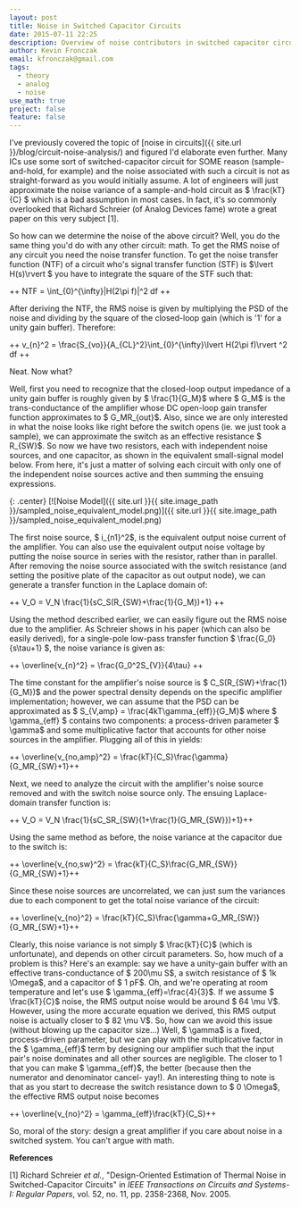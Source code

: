 ```yaml
---
layout: post
title: Noise in Switched Capacitor Circuits
date: 2015-07-11 22:25
description: Overview of noise contributors in switched capacitor circuits
author: Kevin Fronczak
email: kfronczak@gmail.com
tags:
  - theory
  - analog
  - noise
use_math: true
project: false
feature: false
---
```


I've previously covered the topic of [noise in circuits]({{ site.url }}/blog/circuit-noise-analysis/) and figured I'd elaborate even further. Many ICs use some sort of switched-capacitor circuit for SOME reason (sample-and-hold, for example) and the noise associated with such a circuit is not as straight-forward as you would initially assume. A lot of engineers will just approximate the noise variance of a sample-and-hold circuit as $ \frac{kT}{C} $ which is a bad assumption in most cases. In fact, it's so commonly overlooked that Richard Schreier (of Analog Devices fame) wrote a great paper on this very subject [1].

So how can we determine the noise of the above circuit? Well, you do the same thing you'd do with any other circuit: math. To get the RMS noise of any circuit you need the noise transfer function. To get the noise transfer function (NTF) of a circuit who's signal transfer function (STF) is $\lvert H(s)\rvert $ you have to integrate the square of the STF such that:

++ NTF = \int_{0}^{\infty}|H(2\pi f)|^2 df ++

After deriving the NTF, the RMS noise is given by multiplying the PSD of the noise and dividing by the square of the closed-loop gain (which is '1' for a unity gain buffer). Therefore:

++ v_{n}^2 = \frac{S_{vo}}{A_{CL}^2}\int_{0}^{\infty}\lvert H(2\pi f)\rvert ^2 df ++

Neat. Now what?

Well, first you need to recognize that the closed-loop output impedance of a unity gain buffer is roughly given by $ \frac{1}{G_M}$ where $ G_M$ is the trans-conductance of the amplifier whose DC open-loop gain transfer function approximates to $ G_MR_{out}$. Also, since we are only interested in what the noise looks like right before the switch opens (ie. we just took a sample), we can approximate the switch as an effective resistance $ R_{SW}$. So now we have two resistors, each with independent noise sources, and one capacitor, as shown in the equivalent small-signal model below. From here, it's just a matter of solving each circuit with only one of the independent noise sources active and then summing the ensuing expressions.

{: .center}
[![Noise Model]({{ site.url }}{{ site.image_path }}/sampled_noise_equivalent_model.png)]({{ site.url }}{{ site.image_path }}/sampled_noise_equivalent_model.png)

The first noise source, $ i_{n1}^2$, is the equivalent output noise current of the amplifier. You can also use the equivalent output noise voltage by putting the noise source in series with the resistor, rather than in parallel. After removing the noise source associated with the switch resistance (and setting the positive plate of the capacitor as out output node), we can generate a transfer function in the Laplace domain of:

++ V_O = V_N \frac{1}{sC_S(R_{SW}+\frac{1}{G_M})+1} ++

Using the method described earlier, we can easily figure out the RMS noise due to the amplifier. As Schreier shows in his paper (which can also be easily derived), for a single-pole low-pass transfer function $ \frac{G_0}{s\tau+1} $, the noise variance is given as:

++ \overline{v_{n}^2} = \frac{G_0^2S_{V}}{4\tau} ++

The time constant for the amplifier's noise source is $ C_S(R_{SW}+\frac{1}{G_M})$ and the power spectral density depends on the specific amplifier implementation; however, we can assume that the PSD can be approximated as $ S_{V,amp} = \frac{4kT\gamma_{eff}}{G_M}$ where $ \gamma_{eff} $ contains two components: a process-driven parameter $ \gamma$ and some multiplicative factor that accounts for other noise sources in the amplifier. Plugging all of this in yields:

++ \overline{v_{no,amp}^2} = \frac{kT}{C_S}\frac{\gamma}{G_MR_{SW}+1}++

Next, we need to analyze the circuit with the amplifier's noise source removed and with the switch noise source only. The ensuing Laplace-domain transfer function is:

++ V_O = V_N \frac{1}{sC_SR_{SW}(1+\frac{1}{G_MR_{SW}})+1}++

Using the same method as before, the noise variance at the capacitor due to the switch is:

++ \overline{v_{no,sw}^2} = \frac{kT}{C_S}\frac{G_MR_{SW}}{G_MR_{SW}+1}++

Since these noise sources are uncorrelated, we can just sum the variances due to each component to get the total noise variance of the circuit:

++ \overline{v_{no}^2} = \frac{kT}{C_S}\frac{\gamma+G_MR_{SW}}{G_MR_{SW}+1}++

Clearly, this noise variance is not simply $ \frac{kT}{C}$ (which is unfortunate), and depends on other circuit parameters. So, how much of a problem is this? Here's an example: say we have a unity-gain buffer with an effective trans-conductance of $ 200\mu S$, a switch resistance of $ 1k \Omega$, and a capacitor of $ 1 pF$. Oh, and we're operating at room temperature and let's use $ \gamma_{eff}=\frac{4}{3}$. If we assume $ \frac{kT}{C}$ noise, the RMS output noise would be around $ 64 \mu V$. However, using the more accurate equation we derived, this RMS output noise is actually closer to $ 82 \mu V$. So, how can we avoid this issue (without blowing up the capacitor size...) Well, $ \gamma$ is a fixed, process-driven parameter, but we can play with the multiplicative factor in the $ \gamma_{eff}$ term by designing our amplifier such that the input pair's noise dominates and all other sources are negligible. The closer to 1 that you can make $ \gamma_{eff}$, the better (because then the numerator and denominator cancel- yay!). An interesting thing to note is that as you start to decrease the switch resistance down to $ 0 \Omega$, the effective RMS output noise becomes

++ \overline{v_{no}^2} = \gamma_{eff}\frac{kT}{C_S}++

So, moral of the story: design a great amplifier if you care about noise in a switched system. You can't argue with math.

**References**

[1] Richard Schreier _et al._, "Design-Oriented Estimation of Thermal Noise in Switched-Capacitor Circuits" in _IEEE Transactions on Circuits and Systems-I: Regular Papers_, vol. 52, no. 11, pp. 2358-2368, Nov. 2005.
